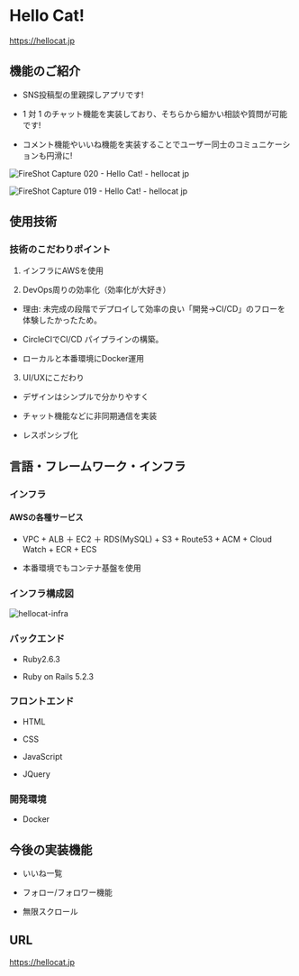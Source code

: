 # Hello Cat!

https://hellocat.jp


## 機能のご紹介


- SNS投稿型の里親探しアプリです!

- 1 対 1 のチャット機能を実装しており、そちらから細かい相談や質問が可能です!

- コメント機能やいいね機能を実装することでユーザー同士のコミュニケーションも円滑に!


![FireShot Capture 020 - Hello Cat! - hellocat jp](https://user-images.githubusercontent.com/64569250/84568637-b8415380-adbb-11ea-8ac3-4b9fc1fb25bb.png)


![FireShot Capture 019 - Hello Cat! - hellocat jp](https://user-images.githubusercontent.com/64569250/84568603-7f08e380-adbb-11ea-84ef-fc7b97afd095.png)

## 使用技術

### 技術のこだわりポイント

1. インフラにAWSを使用

2. DevOps周りの効率化（効率化が大好き）

- 理由: 未完成の段階でデプロイして効率の良い「開発→CI/CD」のフローを体験したかったため。

- CircleCIでCI/CD パイプラインの構築。

- ローカルと本番環境にDocker運用

3. UI/UXにこだわり

- デザインはシンプルで分かりやすく

- チャット機能などに非同期通信を実装

- レスポンシブ化

## 言語・フレームワーク・インフラ

### インフラ

#### AWSの各種サービス

- VPC + ALB ＋ EC2 ＋ RDS(MySQL) + S3 + Route53 + ACM + Cloud Watch + ECR + ECS


- 本番環境でもコンテナ基盤を使用

### インフラ構成図

<!-- ![hellocat-infra](https://user-images.githubusercontent.com/64569250/86451116-699d2e80-bd55-11ea-8e40-adc3111dca72.png) -->

<!-- ![hellocat-infra](https://user-images.githubusercontent.com/64569250/86487849-316c0f00-bd9a-11ea-9d54-7f681d0490f5.png) -->

![hellocat-infra](https://user-images.githubusercontent.com/64569250/86488483-113d4f80-bd9c-11ea-87d4-42f4171f36cd.png)



### バックエンド

- Ruby2.6.3

- Ruby on Rails 5.2.3

### フロントエンド

- HTML

- CSS

- JavaScript

- JQuery

### 開発環境

- Docker

## 今後の実装機能

- いいね一覧

- フォロー/フォロワー機能

- 無限スクロール

## URL

https://hellocat.jp

